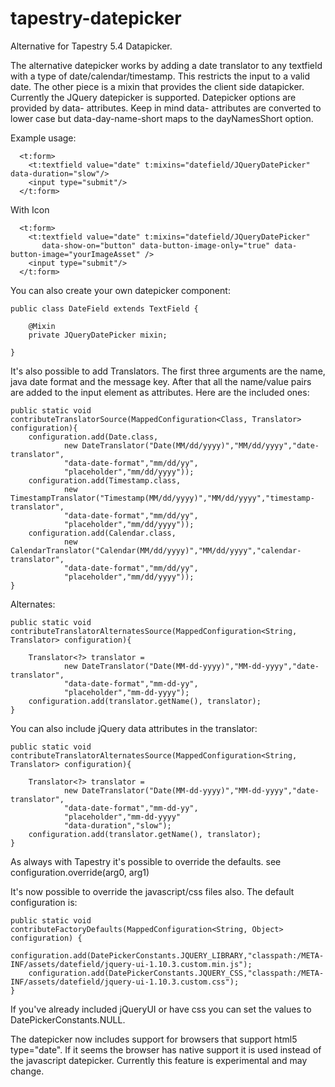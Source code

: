 tapestry-datepicker
===================

Alternative for Tapestry 5.4 Datapicker.

The alternative datepicker works by adding a date translator to any textfield with a type of date/calendar/timestamp. 
This restricts the input to a valid date. The other piece is a mixin that provides the client side datapicker. 
Currently the JQuery datepicker is supported. Datepicker options are provided by data- attributes. Keep in mind 
data- attributes are converted to lower case but data-day-name-short maps to the dayNamesShort option.



Example usage:

      <t:form>
      	<t:textfield value="date" t:mixins="datefield/JQueryDatePicker" data-duration="slow"/>
      	<input type="submit"/>
      </t:form>
      
With Icon
    
      <t:form>
      	<t:textfield value="date" t:mixins="datefield/JQueryDatePicker" 
      	   data-show-on="button" data-button-image-only="true" data-button-image="yourImageAsset" />
      	<input type="submit"/>
      </t:form>
      
You can also create your own datepicker component:


    public class DateField extends TextField {
	
	    @Mixin
        private JQueryDatePicker mixin;

    }

It's also possible to add Translators. The first three arguments are the name, java date format and the message key.
After that all the name/value pairs are added to the input element as attributes. Here are the included ones:

	public static void contributeTranslatorSource(MappedConfiguration<Class, Translator> configuration){
		configuration.add(Date.class, 
				new DateTranslator("Date(MM/dd/yyyy)","MM/dd/yyyy","date-translator",
				"data-date-format","mm/dd/yy",
				"placeholder","mm/dd/yyyy"));
		configuration.add(Timestamp.class, 
				new TimestampTranslator("Timestamp(MM/dd/yyyy)","MM/dd/yyyy","timestamp-translator",
				"data-date-format","mm/dd/yy",
				"placeholder","mm/dd/yyyy"));
		configuration.add(Calendar.class, 
				new CalendarTranslator("Calendar(MM/dd/yyyy)","MM/dd/yyyy","calendar-translator",
				"data-date-format","mm/dd/yy",
				"placeholder","mm/dd/yyyy"));
	}
	
Alternates:
	
	public static void contributeTranslatorAlternatesSource(MappedConfiguration<String, Translator> configuration){
		
		Translator<?> translator = 
				new DateTranslator("Date(MM-dd-yyyy)","MM-dd-yyyy","date-translator",
				"data-date-format","mm-dd-yy",
				"placeholder","mm-dd-yyyy");
		configuration.add(translator.getName(), translator);
	}
	
You can also include jQuery data attributes in the translator:

	public static void contributeTranslatorAlternatesSource(MappedConfiguration<String, Translator> configuration){
		
		Translator<?> translator = 
				new DateTranslator("Date(MM-dd-yyyy)","MM-dd-yyyy","date-translator",
				"data-date-format","mm-dd-yy",
				"placeholder","mm-dd-yyyy"
				"data-duration","slow");
		configuration.add(translator.getName(), translator);
	}
	
As always with Tapestry it's possible to override the defaults. see configuration.override(arg0, arg1)

It's now possible to override the javascript/css files also. The default configuration is:

    public static void contributeFactoryDefaults(MappedConfiguration<String, Object> configuration) {   	
    	configuration.add(DatePickerConstants.JQUERY_LIBRARY,"classpath:/META-INF/assets/datefield/jquery-ui-1.10.3.custom.min.js");
    	configuration.add(DatePickerConstants.JQUERY_CSS,"classpath:/META-INF/assets/datefield/jquery-ui-1.10.3.custom.css");
    }
    
If you've already included jQueryUI or have css you can set the values to DatePickerConstants.NULL.

The datepicker now includes support for browsers that support html5 type="date". If it seems the browser has native
support it is used instead of the javascript datepicker. Currently this feature is experimental and may change.

